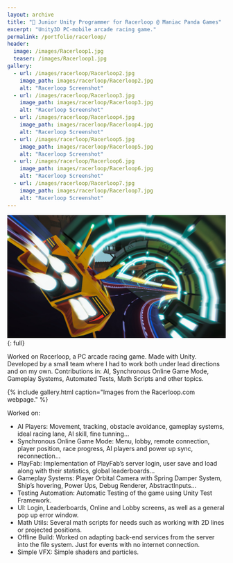 ```yaml
---
layout: archive
title: "🚀 Junior Unity Programmer for Racerloop @ Maniac Panda Games"
excerpt: "Unity3D PC-mobile arcade racing game."
permalink: /portfolio/racerloop/
header:
  image: /images/Racerloop1.jpg
  teaser: /images/Racerloop1.jpg
gallery:
  - url: /images/racerloop/Racerloop2.jpg
    image_path: images/racerloop/Racerloop2.jpg
    alt: "Racerloop Screenshot"
  - url: /images/racerloop/Racerloop3.jpg
    image_path: images/racerloop/Racerloop3.jpg
    alt: "Racerloop Screenshot"
  - url: /images/racerloop/Racerloop4.jpg
    image_path: images/racerloop/Racerloop4.jpg
    alt: "Racerloop Screenshot"
  - url: /images/racerloop/Racerloop5.jpg
    image_path: images/racerloop/Racerloop5.jpg
    alt: "Racerloop Screenshot"
  - url: /images/racerloop/Racerloop6.jpg
    image_path: images/racerloop/Racerloop6.jpg
    alt: "Racerloop Screenshot"
  - url: /images/racerloop/Racerloop7.jpg
    image_path: images/racerloop/Racerloop7.jpg
    alt: "Racerloop Screenshot"
---
```

<!--
sidebar:
  - title: "   Role"
    image: /images/foto.jpg
    image_alt: "logo"
    text: "   Junior Unity Programmer"
  - title: "   Responsibilities"
    text: "   Implementing and designing different game systems, mainly on AI and the Synchronous Online Mode."
-->
![full](/images/Racerloop1.jpg){: full}

Worked on Racerloop, a PC arcade racing game. Made with Unity. Developed by a
small team where I had to work both under lead directions and on my own.
Contributions in: AI, Synchronous Online Game Mode, Gameplay Systems, Automated Tests, Math Scripts and other topics.


{% include gallery.html caption="Images from the Racerloop.com webpage." %}

Worked on:
- AI Players: Movement, tracking, obstacle avoidance, gameplay systems, ideal racing
lane, AI skill, fine tunning...
- Synchronous Online Game Mode: Menu, lobby, remote connection, player position,
race progress, AI players and power up sync, reconnection...
- PlayFab: Implementation of PlayFab’s server login, user save and load along with
their statistics, global leaderboards...
- Gameplay Systems: Player Orbital Camera with Spring Damper System, Ship’s hovering, Power Ups, Debug Renderer, AbstractInputs...
- Testing Automation: Automatic Testing of the game using Unity Test Framework.
- UI: Login, Leaderboards, Online and Lobby screens, as well as a general pop up error
window.
- Math Utils: Several math scripts for needs such as working with 2D lines or projected positions.
- Offline Build: Worked on adapting back-end services from the server into the file
system. Just for events with no internet connection.
- Simple VFX: Simple shaders and particles.
